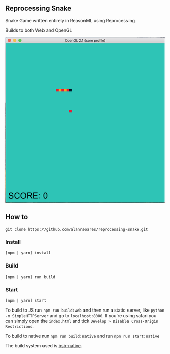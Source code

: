 Reprocessing Snake
---

Snake Game written entirely in ReasonML using Reprocessing

Builds to both Web and OpenGL

![screenshot](/assets/screenshot.png)

## How to
```
git clone https://github.com/alanrsoares/reprocessing-snake.git
```

### Install
```
[npm | yarn] install
```

### Build
```
[npm | yarn] run build
```

### Start
```
[npm | yarn] start
```

To build to JS run `npm run build:web` and then run a static server, like `python -m SimpleHTTPServer` and go to `localhost:8000`. If you're using safari you can simply open the `index.html` and tick `Develop > Disable Cross-Origin Restrictions`.

To build to native run `npm run build:native` and run `npm run start:native`

The build system used is [bsb-native](https://github.com/bsansouci/bsb-native).
